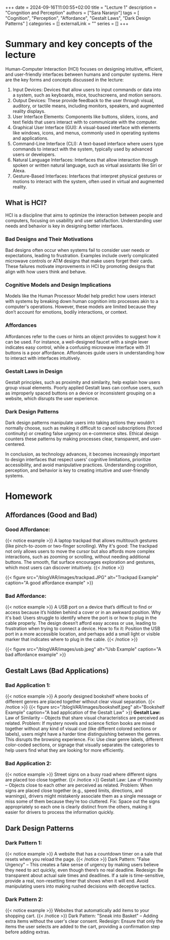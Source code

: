 +++
date = 2024-09-16T11:00:55+02:00
title = "Lecture 1"
description = "Congnition and Perception"
authors = ["Sara Naranjo"]
tags = [
    "Cognition",
    "Perception",
    "Affordance",
    "Gestalt Laws",
    "Dark Design Patterns"
    ]
categories = []
externalLink = ""
series = []
+++

# Summary and key concepts of the lecture 
Human-Computer Interaction (HCI) focuses on designing intuitive, efficient, and user-friendly interfaces between humans and computer systems. Here are the key forms and concepts discussed in the lecture:

1. Input Devices:
Devices that allow users to input commands or data into a system, such as keyboards, mice, touchscreens, and motion sensors.
2. Output Devices:
These provide feedback to the user through visual, auditory, or tactile means, including monitors, speakers, and augmented reality displays.
3. User Interface Elements:
Components like buttons, sliders, icons, and text fields that users interact with to communicate with the computer.
4. Graphical User Interface (GUI):
A visual-based interface with elements like windows, icons, and menus, commonly used in operating systems and applications.
5. Command-Line Interface (CLI):
A text-based interface where users type commands to interact with the system, typically used by advanced users or developers.
6. Natural Language Interfaces:
Interfaces that allow interaction through spoken or written natural language, such as virtual assistants like Siri or Alexa.
7. Gesture-Based Interfaces:
Interfaces that interpret physical gestures or motions to interact with the system, often used in virtual and augmented reality.

## What is HCI?
HCI is a discipline that aims to optimize the interaction between people and computers, focusing on usability and user satisfaction. Understanding user needs and behavior is key in designing better interfaces.

### Bad Designs and Their Motivations
Bad designs often occur when systems fail to consider user needs or expectations, leading to frustration. Examples include overly complicated microwave controls or ATM designs that make users forget their cards. These failures motivate improvements in HCI by promoting designs that align with how users think and behave.

### Cognitive Models and Design Implications
Models like the Human Processor Model help predict how users interact with systems by breaking down human cognition into processes akin to a computer's operations. However, these models are limited because they don’t account for emotions, bodily interactions, or context.

### Affordances
Affordances refer to the cues or hints an object provides to suggest how it can be used. For instance, a well-designed faucet with a single lever indicates easy control, while a confusing microwave interface with 31 buttons is a poor affordance. Affordances guide users in understanding how to interact with interfaces intuitively.

### Gestalt Laws in Design
Gestalt principles, such as proximity and similarity, help explain how users group visual elements. Poorly applied Gestalt laws can confuse users, such as improperly spaced buttons on a device or inconsistent grouping on a website, which disrupts the user experience.

### Dark Design Patterns
Dark design patterns manipulate users into taking actions they wouldn’t normally choose, such as making it difficult to cancel subscriptions (forced continuity) or creating false urgency on e-commerce sites. Ethical design counters these patterns by making processes clear, transparent, and user-centered.

In conclusion, as technology advances, it becomes increasingly important to design interfaces that respect users' cognitive limitations, prioritize accessibility, and avoid manipulative practices. Understanding cognition, perception, and behavior is key to creating intuitive and user-friendly systems. 

# Homework 
## Affordances (Good and Bad)

### Good Affordance:
{{< notice example >}}
A laptop trackpad that allows multitouch gestures (like pinch-to-zoom or two-finger scrolling).
Why it's good: The trackpad not only allows users to move the cursor but also affords more complex interactions, such as zooming or scrolling, without needing additional buttons. The smooth, flat surface encourages exploration and gestures, which most users can discover intuitively.
{{< /notice >}}

{{< figure src="/blogVAR/images/trackpad.JPG" alt="Trackpad Example" caption="A good affordance example" >}}


### Bad Affordance:
{{< notice example >}}
A USB port on a device that’s difficult to find or access because it’s hidden behind a cover or in an awkward position.
Why it's bad: Users struggle to identify where the port is or how to plug in the cable properly. The design doesn’t afford easy access or use, leading to frustration when trying to connect a device.
How to fix it: Position the USB port in a more accessible location, and perhaps add a small light or visible marker that indicates where to plug in the cable.
{{< /notice >}} 

{{< figure src="/blogVAR/images/usb.jpeg" alt="Usb Example" caption="A bad affordance example" >}}

## Gestalt Laws (Bad Applications)
### Bad Application 1:
{{< notice example >}}
A poorly designed bookshelf where books of different genres are placed together without clear visual separation.
{{< /notice >}} 
{{< figure src="/blogVAR/images/bookshelf.jpeg" alt="Bookshelf Example" caption="A bad application of the Gestalt Law" >}}
**Gestalt Law:** Law of Similarity – Objects that share visual characteristics are perceived as related.
Problem: If mystery novels and science fiction books are mixed together without any kind of visual cue (like different colored sections or labels), users might have a harder time distinguishing between the genres. This disrupts the browsing experience.
Fix: Use clear genre labels, different color-coded sections, or signage that visually separates the categories to help users find what they are looking for more efficiently.

### Bad Application 2:
{{< notice example >}}
Street signs on a busy road where different signs are placed too close together.
{{< /notice >}} 
Gestalt Law: Law of Proximity – Objects close to each other are perceived as related.
Problem: When signs are placed close together (e.g., speed limits, directions, and warnings), drivers might mistakenly associate them as a single message or miss some of them because they’re too cluttered.
Fix: Space out the signs appropriately so each one is clearly distinct from the others, making it easier for drivers to process the information quickly.

## Dark Design Patterns
### Dark Pattern 1:
{{< notice example >}}
A website that has a countdown timer on a sale that resets when you reload the page.
{{< /notice >}} 
Dark Pattern: "False Urgency" – This creates a fake sense of urgency by making users believe they need to act quickly, even though there’s no real deadline.
Redesign: Be transparent about actual sale times and deadlines. If a sale is time-sensitive, provide a real, non-resetting timer that shows when it will end. Avoid manipulating users into making rushed decisions with deceptive tactics.
### Dark Pattern 2:
{{< notice example >}}
Websites that automatically add items to your shopping cart.
{{< /notice >}} 
Dark Pattern: "Sneak into Basket" – Adding extra items without the user's clear consent.
Redesign: Ensure that only the items the user selects are added to the cart, providing a confirmation step before adding extras.


